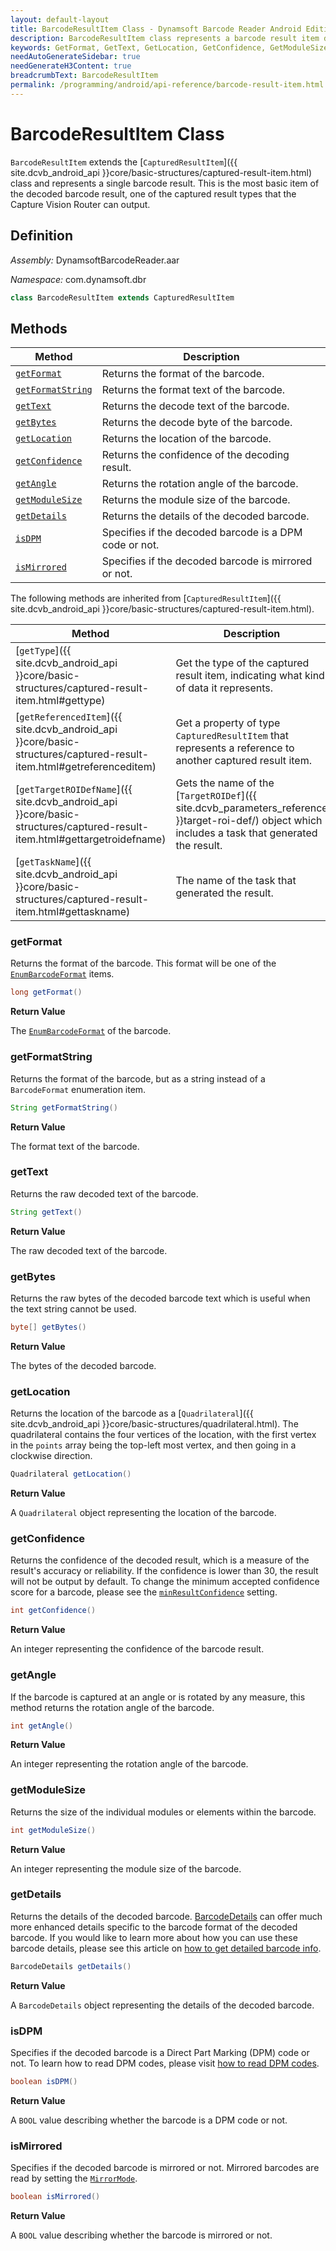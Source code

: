 ```yaml
---
layout: default-layout
title: BarcodeResultItem Class - Dynamsoft Barcode Reader Android Edition
description: BarcodeResultItem class represents a barcode result item decoded by barcode reader engine. It is derived from CapturedResultItem.
keywords: GetFormat, GetText, GetLocation, GetConfidence, GetModuleSize, BarcodeResultItem, api reference
needAutoGenerateSidebar: true
needGenerateH3Content: true
breadcrumbText: BarcodeResultItem
permalink: /programming/android/api-reference/barcode-result-item.html
---
```


# BarcodeResultItem Class

`BarcodeResultItem` extends the [`CapturedResultItem`]({{ site.dcvb_android_api }}core/basic-structures/captured-result-item.html) class and represents a single barcode result. This is the most basic item of the decoded barcode result, one of the captured result types that the Capture Vision Router can output.

## Definition

*Assembly:* DynamsoftBarcodeReader.aar

*Namespace:* com.dynamsoft.dbr

```java
class BarcodeResultItem extends CapturedResultItem
```

## Methods

| Method | Description |
| ------ | ----------- |
| [`getFormat`](#getformat) | Returns the format of the barcode. |
| [`getFormatString`](#getformatstring) | Returns the format text of the barcode. |
| [`getText`](#gettext) | Returns the decode text of the barcode. |
| [`getBytes`](#getbytes) | Returns the decode byte of the barcode. |
| [`getLocation`](#getlocation) | Returns the location of the barcode. |
| [`getConfidence`](#getconfidence) | Returns the confidence of the decoding result. |
| [`getAngle`](#getangle) | Returns the rotation angle of the barcode. |
| [`getModuleSize`](#getmodulesize) | Returns the module size of the barcode. |
| [`getDetails`](#getdetails) | Returns the details of the decoded barcode. |
| [`isDPM`](#isdpm) | Specifies if the decoded barcode is a DPM code or not. |
| [`isMirrored`](#ismirrored) | Specifies if the decoded barcode is mirrored or not. |

The following methods are inherited from [`CapturedResultItem`]({{ site.dcvb_android_api }}core/basic-structures/captured-result-item.html).

| Method | Description |
| ------ | ----------- |
| [`getType`]({{ site.dcvb_android_api }}core/basic-structures/captured-result-item.html#gettype) | Get the type of the captured result item, indicating what kind of data it represents. |
| [`getReferencedItem`]({{ site.dcvb_android_api }}core/basic-structures/captured-result-item.html#getreferenceditem) | Get a property of type `CapturedResultItem` that represents a reference to another captured result item. |
| [`getTargetROIDefName`]({{ site.dcvb_android_api }}core/basic-structures/captured-result-item.html#gettargetroidefname) | Gets the name of the [`TargetROIDef`]({{ site.dcvb_parameters_reference }}target-roi-def/) object which includes a task that generated the result. |
| [`getTaskName`]({{ site.dcvb_android_api }}core/basic-structures/captured-result-item.html#gettaskname) | The name of the task that generated the result. |

### getFormat

Returns the format of the barcode. This format will be one of the [`EnumBarcodeFormat`]({{site.dcvb_enumerations}}barcode-reader/barcode-format.html?lang=android) items.

```java
long getFormat()
```

**Return Value**

The [`EnumBarcodeFormat`]({{site.dcvb_enumerations}}barcode-reader/barcode-format.html?lang=android) of the barcode.

### getFormatString

Returns the format of the barcode, but as a string instead of a `BarcodeFormat` enumeration item. 

```java
String getFormatString()
```

**Return Value**

The format text of the barcode.

### getText

Returns the raw decoded text of the barcode.

```java
String getText()
```

**Return Value**

The raw decoded text of the barcode.

### getBytes

Returns the raw bytes of the decoded barcode text which is useful when the text string cannot be used.

```java
byte[] getBytes()
```

**Return Value**

The bytes of the decoded barcode.

### getLocation

Returns the location of the barcode as a [`Quadrilateral`]({{ site.dcvb_android_api }}core/basic-structures/quadrilateral.html). The quadrilateral contains the four vertices of the location, with the first vertex in the `points` array being the top-left most vertex, and then going in a clockwise direction.

```java
Quadrilateral getLocation()
```

**Return Value**

A `Quadrilateral` object representing the location of the barcode.

### getConfidence

Returns the confidence of the decoded result, which is a measure of the result's accuracy or reliability. If the confidence is lower than 30, the result will not be output by default. To change the minimum accepted confidence score for a barcode, please see the [`minResultConfidence`](simplified-barcode-reader-settings.md#minresultconfidence) setting.

```java
int getConfidence()
```

**Return Value**

An integer representing the confidence of the barcode result.

### getAngle

If the barcode is captured at an angle or is rotated by any measure, this method returns the rotation angle of the barcode.

```java
int getAngle()
```

**Return Value**

An integer representing the rotation angle of the barcode.

### getModuleSize

Returns the size of the individual modules or elements within the barcode.

```java
int getModuleSize()
```

**Return Value**

An integer representing the module size of the barcode.

### getDetails

Returns the details of the decoded barcode. [BarcodeDetails](barcode-details.md) can offer much more enhanced details specific to the barcode format of the decoded barcode. If you would like to learn more about how you can use these barcode details, please see this article on [how to get detailed barcode info]({{site.features}}get-detailed-info.html?lang=android).

```java
BarcodeDetails getDetails()
```

**Return Value**

A `BarcodeDetails` object representing the details of the decoded barcode.

### isDPM

Specifies if the decoded barcode is a Direct Part Marking (DPM) code or not. To learn how to read DPM codes, please visit [how to read DPM codes]({{site.usecases}}read-dpm-codes.html?lang=android).

```java
boolean isDPM()
```

**Return Value**

A `BOOL` value describing whether the barcode is a DPM code or not.

### isMirrored

Specifies if the decoded barcode is mirrored or not. Mirrored barcodes are read by setting the [`MirrorMode`]({{site.dcvb_parameters_reference}}barcode-format-specification/mirror-mode.html).

```java
boolean isMirrored()
```

**Return Value**

A `BOOL` value describing whether the barcode is mirrored or not.
